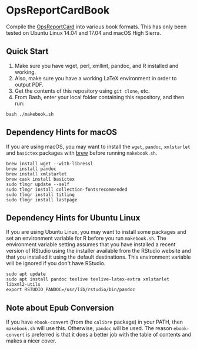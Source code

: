 # OpsReportCardBook

Compile the [OpsReportCard](http://www.opsreportcard.com) into various book 
formats. This has only been tested on Ubuntu Linux 14.04 and 17.04 and macOS 
High Sierra. 

## Quick Start

1. Make sure you have wget, perl, xmllint, pandoc, and R installed and working.
2. Also, make sure you have a working LaTeX environment in order to output PDF.
2. Get the contents of this repository using `git clone`, etc.
3. From Bash, enter your local folder containing this repository, and then run:

```
bash ./makebook.sh
```

## Dependency Hints for macOS

If you are using macOS, you may want to install the `wget`, `pandoc`, 
`xmlstarlet` and `basictex` packages with [brew](https://brew.sh/) before 
running `makebook.sh`.

```
brew install wget --with-libressl
brew install pandoc
brew install xmlstarlet
brew cask install basictex
sudo tlmgr update --self
sudo tlmgr install collection-fontsrecommended
sudo tlmgr install titling
sudo tlmgr install lastpage
```

## Dependency Hints for Ubuntu Linux

If you are using Ubuntu Linux, you may want to install some packages 
and set an environment variable for R before you run `makebook.sh`. The 
environment variable setting assumes that you have installed a recent 
version of RStudio using the installer available from the RStudio 
website and that you installed it using the default destinations.
This environment variable will be ignored if you don't have RStudio.

```
sudo apt update
sudo apt install pandoc texlive texlive-latex-extra xmlstarlet libxml2-utils
export RSTUDIO_PANDOC=/usr/lib/rstudio/bin/pandoc
```

## Note about Epub Conversion

If you have `ebook-convert` (from the `calibre` package) in your PATH,
then `makebook.sh` will use this. Otherwise, `pandoc` will be used. The 
reason `ebook-convert` is preferred is that it does a better job with the 
table of contents and makes a nicer cover.

